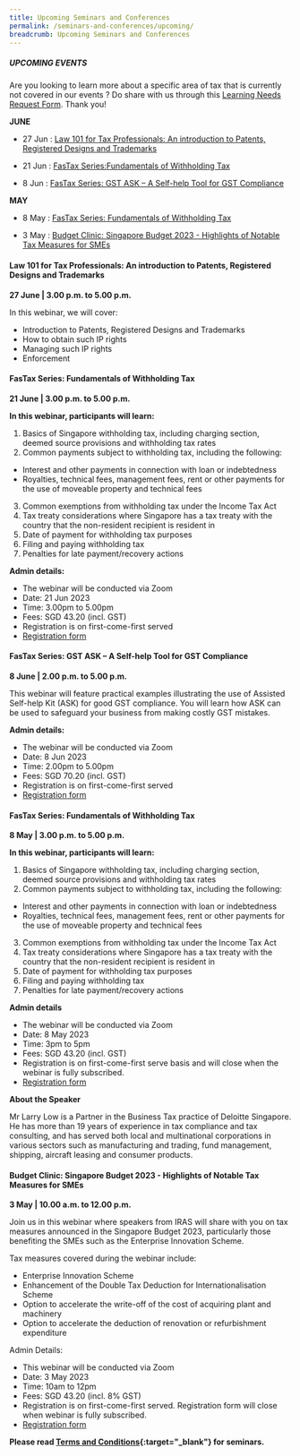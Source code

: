 ```yaml
---
title: Upcoming Seminars and Conferences
permalink: /seminars-and-conferences/upcoming/
breadcrumb: Upcoming Seminars and Conferences
---
```

##### **UPCOMING EVENTS**
Are you looking to learn more about a specific area of tax that is currently not covered in our events ? 
Do share with us through this [Learning Needs Request Form](https://form.gov.sg/5d2c51283703d80011e52615). Thank you!

**JUNE**

* 27 Jun : [Law 101 for Tax Professionals: An introduction to Patents, Registered Designs and Trademarks](#27jun-ta-id)

* 21 Jun : [FasTax Series:Fundamentals of Withholding Tax](#21jun-ta-id)

* 8 Jun : [FasTax Series: GST ASK – A Self-help Tool for GST Compliance](#8jun-ta-id)

**MAY**

* 8 May : [FasTax Series: Fundamentals of Withholding Tax](#8may-ta-id)

* 3 May : [Budget Clinic: Singapore Budget 2023 - Highlights of Notable Tax Measures for SMEs](/seminars-and-conferences/upcoming/#3may-ta-id)

<a id="27jun-ta-id"></a>
#### **Law 101 for Tax Professionals: An introduction to Patents, Registered Designs and Trademarks**
**27 June | 3.00 p.m. to 5.00 p.m.**

In this webinar, we will cover:
* Introduction to Patents, Registered Designs and Trademarks
* How to obtain such IP rights
* Managing such IP rights
* Enforcement



<a id="21jun-ta-id"></a>
#### **FasTax Series: Fundamentals of Withholding Tax**
**21 June | 3.00 p.m. to 5.00 p.m.**

**In this webinar, participants will learn:**
1. Basics of Singapore withholding tax, including charging section, deemed source provisions and withholding tax rates
2. Common payments subject to withholding tax, including the following:
- Interest and other payments in connection with loan or indebtedness
- Royalties, technical fees, management fees, rent or other payments for the use of moveable property and technical fees
3. Common exemptions from withholding tax under the Income Tax Act
4. Tax treaty considerations where Singapore has a tax treaty with the country that the non-resident recipient is resident in
5. Date of payment for withholding tax purposes
6. Filing and paying withholding tax
7. Penalties for late payment/recovery actions

**Admin details:**

*   The webinar will be conducted via Zoom
*   Date: 21 Jun 2023
*   Time: 3.00pm to 5.00pm
*   Fees: SGD 43.20 (incl. GST)
*   Registration is on first-come-first served
*   [Registration form](https://form.gov.sg/645cbf441a3d9500125a9973)


<a id="8jun-ta-id"></a>
#### **FasTax Series: GST ASK – A Self-help Tool for GST Compliance**
**8 June | 2.00 p.m. to 5.00 p.m.**

This webinar will feature practical examples illustrating the use of Assisted Self-help Kit (ASK) for good GST compliance. You will learn how ASK can be used to safeguard your business from making costly GST mistakes.

**Admin details:**

*   The webinar will be conducted via Zoom
*   Date: 8 Jun 2023
*   Time: 2.00pm to 5.00pm
*   Fees: SGD 70.20 (incl. GST)
*   Registration is on first-come-first served
*   [Registration form](https://form.gov.sg/645cb60bb2c6d50013986e66)


<a id="8may-ta-id"></a>
#### **FasTax Series: Fundamentals of Withholding Tax**
**8 May | 3.00 p.m. to 5.00 p.m.**

**In this webinar, participants will learn:**
1. Basics of Singapore withholding tax, including charging section, deemed source provisions and withholding tax rates
2. Common payments subject to withholding tax, including the following:
- Interest and other payments in connection with loan or indebtedness
- Royalties, technical fees, management fees, rent or other payments for the use of moveable property and technical fees
3. Common exemptions from withholding tax under the Income Tax Act
4. Tax treaty considerations where Singapore has a tax treaty with the country that the non-resident recipient is resident in
5. Date of payment for withholding tax purposes
6. Filing and paying withholding tax
7. Penalties for late payment/recovery actions

**Admin details**

* The webinar will be conducted via Zoom
* Date: 8 May 2023
* Time: 3pm to 5pm
* Fees: SGD 43.20 (incl. GST)
* Registration is on first-come-first serve basis and will close when the webinar is fully subscribed.
* [Registration form](https://form.gov.sg/642275524422e90012527efe)

**About the Speaker**

Mr Larry Low is a Partner in the Business Tax practice of Deloitte Singapore. He has more than 19 years of experience in tax compliance and tax consulting, and has served both local and multinational corporations in various sectors such as manufacturing and trading, fund management, shipping, aircraft leasing and consumer products.


<a id="3may-ta-id"></a>
#### **Budget Clinic: Singapore Budget 2023 - Highlights of Notable Tax Measures for SMEs**
**3 May | 10.00 a.m. to 12.00 p.m.**

Join us in this webinar where speakers from IRAS will share with you on tax measures announced in the Singapore Budget 2023, particularly those benefiting the SMEs such as the Enterprise Innovation Scheme.

Tax measures covered during the webinar include:
* Enterprise Innovation Scheme
* Enhancement of the Double Tax Deduction for Internationalisation Scheme
* Option to accelerate the write-off of the cost of acquiring plant and machinery
* Option to accelerate the deduction of renovation or refurbishment expenditure

Admin Details:
* This webinar will be conducted via Zoom
* Date: 3 May 2023
* Time: 10am to 12pm
* Fees: SGD 43.20 (incl. 8% GST)
* Registration is on first-come-first served. Registration form will close when webinar is fully subscribed.
* [Registration form](https://form.gov.sg/64226ff887c4320012880570)



**Please read [Terms and Conditions](https://production-iras-tax-academy.netlify.com/executive-tax-programmes/terms-and-conditions/){:target="_blank"} for seminars.**